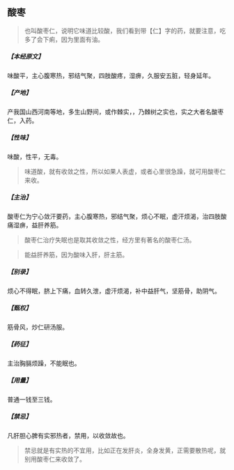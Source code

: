 ## 酸枣

> 也叫酸枣仁，说明它味道比较酸，我们看到带【仁】字的药，就要注意，吃多了会下痢，因为里面有油。

##### 【本经原文】
味酸平，主心腹寒热，邪结气聚，四肢酸疼，湿痹，久服安五脏，轻身延年。
##### 【产地】
产我国山西河南等地，多生山野间，或作棘实，，乃棘树之实也，实之大者名酸枣仁，入药。
##### 【性味】
味酸，性平，无毒。

> 味道酸，就有收敛之性，所以如果人表虚，或者心里很急躁，就可用酸枣仁来收。

##### 【主治】
酸枣仁为宁心敛汗要药，主心腹寒热，邪结气聚，烦心不眠，虚汗烦渴，治四肢酸痛湿痹，益肝养筋。

> 酸枣仁治疗失眠也是取其收敛之性，经方里有著名的酸枣仁汤。

> 能益肝养筋，因为酸味入肝，肝主筋。

##### 【别录】
烦心不得眠，脐上下痛，血转久泄，虚汗烦渴，补中益肝气，坚筋骨，助阴气。
##### 【甄权】
筋骨风，炒仁研汤服。
##### 【药征】
主治胸膈烦躁，不能眠也。
##### 【用量】
普通一钱至三钱。
##### 【禁忌】
凡肝胆心脾有实邪热者，禁用，以收敛故也。

> 禁忌就是有实热的不宜用，比如正在发肝炎，全身发黄，正需要散热呢，就别用酸枣仁来收敛了。